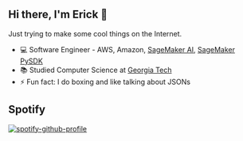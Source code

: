 ## Hi there, I'm Erick 👋

Just trying to make some cool things on the Internet.

- 💻 Software Engineer - AWS, Amazon, [SageMaker AI](https://aws.amazon.com/sagemaker/), [SageMaker PySDK](https://aws.amazon.com/blogs/machine-learning/accelerate-your-ml-lifecycle-using-the-new-and-improved-amazon-sagemaker-python-sdk-part-1-modeltrainer/)
- 📚 Studied Computer Science at [Georgia Tech](https://www.cc.gatech.edu/)
- ⚡ Fun fact: I do boxing and like talking about JSONs

## Spotify
[![spotify-github-profile](https://spotify-github-profile.kittinanx.com/api/view?uid=k6gjaxcjrz8r5essn45utps1x&cover_image=true&theme=novatorem&show_offline=true&background_color=121212&interchange=false&bar_color=9930ae&bar_color_cover=false)](https://spotify-github-profile.kittinanx.com/api/view?uid=k6gjaxcjrz8r5essn45utps1x&redirect=true)
